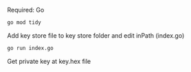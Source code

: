 Required: Go

```sh
go mod tidy
```

Add key store file to key store folder and edit inPath (index.go)

```sh
go run index.go
```

Get private key at key.hex file